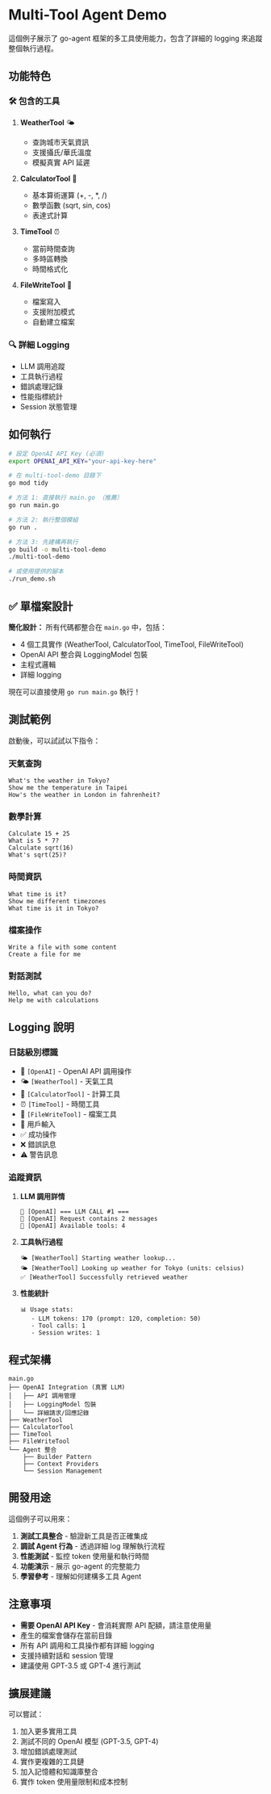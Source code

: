 # Multi-Tool Agent Demo

這個例子展示了 go-agent 框架的多工具使用能力，包含了詳細的 logging 來追蹤整個執行過程。

## 功能特色

### 🛠️ 包含的工具

1. **WeatherTool** 🌤️
   - 查詢城市天氣資訊
   - 支援攝氏/華氏溫度
   - 模擬真實 API 延遲

2. **CalculatorTool** 🧮
   - 基本算術運算 (+, -, *, /)
   - 數學函數 (sqrt, sin, cos)
   - 表達式計算

3. **TimeTool** ⏰
   - 當前時間查詢
   - 多時區轉換
   - 時間格式化

4. **FileWriteTool** 📝
   - 檔案寫入
   - 支援附加模式
   - 自動建立檔案

### 🔍 詳細 Logging

- LLM 調用追蹤
- 工具執行過程
- 錯誤處理記錄
- 性能指標統計
- Session 狀態管理

## 如何執行

```bash
# 設定 OpenAI API Key (必須)
export OPENAI_API_KEY="your-api-key-here"

# 在 multi-tool-demo 目錄下
go mod tidy

# 方法 1: 直接執行 main.go （推薦）
go run main.go

# 方法 2: 執行整個模組
go run .

# 方法 3: 先建構再執行
go build -o multi-tool-demo
./multi-tool-demo

# 或使用提供的腳本
./run_demo.sh
```

## ✅ 單檔案設計

**簡化設計：** 所有代碼都整合在 `main.go` 中，包括：

- 4 個工具實作 (WeatherTool, CalculatorTool, TimeTool, FileWriteTool)
- OpenAI API 整合與 LoggingModel 包裝
- 主程式邏輯
- 詳細 logging

現在可以直接使用 `go run main.go` 執行！

## 測試範例

啟動後，可以試試以下指令：

### 天氣查詢
```
What's the weather in Tokyo?
Show me the temperature in Taipei
How's the weather in London in fahrenheit?
```

### 數學計算
```
Calculate 15 + 25
What is 5 * 7?
Calculate sqrt(16)
What's sqrt(25)?
```

### 時間資訊
```
What time is it?
Show me different timezones
What time is it in Tokyo?
```

### 檔案操作
```
Write a file with some content
Create a file for me
```

### 對話測試
```
Hello, what can you do?
Help me with calculations
```

## Logging 說明

### 日誌級別標識

- 🤖 `[OpenAI]` - OpenAI API 調用操作
- 🌤️ `[WeatherTool]` - 天氣工具
- 🧮 `[CalculatorTool]` - 計算工具  
- ⏰ `[TimeTool]` - 時間工具
- 📝 `[FileWriteTool]` - 檔案工具
- 👤 用戶輸入
- ✅ 成功操作
- ❌ 錯誤訊息
- ⚠️ 警告訊息

### 追蹤資訊

1. **LLM 調用詳情**
   ```
   🤖 [OpenAI] === LLM CALL #1 ===
   🤖 [OpenAI] Request contains 2 messages
   🤖 [OpenAI] Available tools: 4
   ```

2. **工具執行過程**
   ```
   🌤️ [WeatherTool] Starting weather lookup...
   🌤️ [WeatherTool] Looking up weather for Tokyo (units: celsius)
   ✅ [WeatherTool] Successfully retrieved weather
   ```

3. **性能統計**
   ```
   📊 Usage stats:
      - LLM tokens: 170 (prompt: 120, completion: 50)
      - Tool calls: 1
      - Session writes: 1
   ```

## 程式架構

```
main.go
├── OpenAI Integration (真實 LLM)
│   ├── API 調用管理
│   ├── LoggingModel 包裝
│   └── 詳細請求/回應記錄
├── WeatherTool
├── CalculatorTool  
├── TimeTool
├── FileWriteTool
└── Agent 整合
    ├── Builder Pattern
    ├── Context Providers
    └── Session Management
```

## 開發用途

這個例子可以用來：

1. **測試工具整合** - 驗證新工具是否正確集成
2. **調試 Agent 行為** - 透過詳細 log 理解執行流程
3. **性能測試** - 監控 token 使用量和執行時間
4. **功能演示** - 展示 go-agent 的完整能力
5. **學習參考** - 理解如何建構多工具 Agent

## 注意事項

- **需要 OpenAI API Key** - 會消耗實際 API 配額，請注意使用量
- 產生的檔案會儲存在當前目錄
- 所有 API 調用和工具操作都有詳細 logging
- 支援持續對話和 session 管理
- 建議使用 GPT-3.5 或 GPT-4 進行測試

## 擴展建議

可以嘗試：

1. 加入更多實用工具
2. 測試不同的 OpenAI 模型 (GPT-3.5, GPT-4)
3. 增加錯誤處理測試
4. 實作更複雜的工具鏈
5. 加入記憶體和知識庫整合
6. 實作 token 使用量限制和成本控制